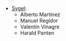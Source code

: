- [Sygel](https://www.sygel.es):
  - Alberto Martínez
  - Manuel Regidor
  - Valentin Vinagre
  - Harald Panten
